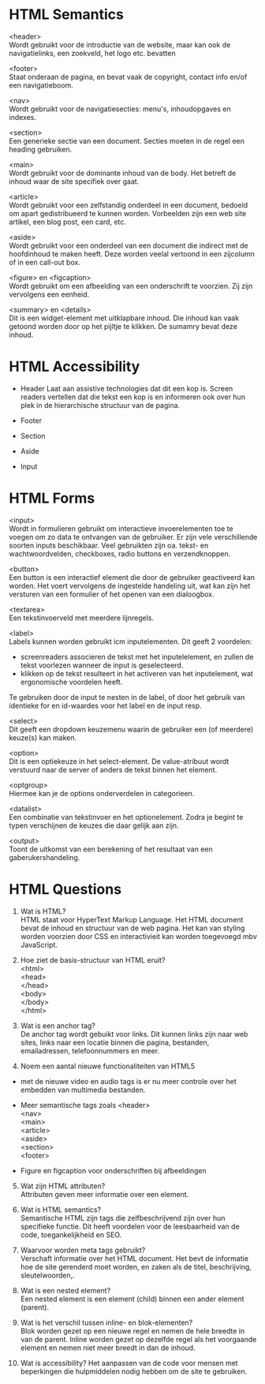 <h1>HTML Semantics</h1>

&lt;header><br>
Wordt gebruikt voor de introductie van de website, maar kan ook de navigatielinks, een zoekveld, het logo etc. bevatten

&lt;footer><br>
Staat onderaan de pagina, en bevat vaak de copyright, contact info en/of een navigatieboom.

&lt;nav><br>
Wordt gebruikt voor de navigatiesecties: menu's, inhoudopgaves en indexes.

&lt;section><br>
Een generieke sectie van een document. Secties moeten in de regel een heading gebruiken.

&lt;main><br>
Wordt gebruikt voor de dominante inhoud van de body. Het betreft de inhoud waar de site specifiek over gaat. 

&lt;article><br>
Wordt gebruikt voor een zelfstandig onderdeel in een document, bedoeld om apart gedistribueerd te kunnen worden. Vorbeelden zijn een web site artikel, een blog post, een card, etc.

&lt;aside><br>
Wordt gebruikt voor een onderdeel van een document die indirect met de hoofdinhoud te maken heeft. Deze worden veelal vertoond in een zijcolumn of in een call-out box.

&lt;figure> en &lt;figcaption><br>
Wordt gebruikt om een afbeelding van een onderschrift te voorzien. Zij zijn vervolgens een eenheid.

&lt;summary> en &lt;details><br>
Dit is een widget-element met uitklapbare inhoud. Die inhoud kan vaak getoond worden door op het pijltje te klikken. De sumamry bevat deze inhoud.

<h1>HTML Accessibility</h1>

* Header
Laat aan assistive technologies dat dit een kop is. Screen readers vertellen dat die tekst een kop is en informeren ook over hun plek in de hierarchische structuur van de pagina. 

* Footer
* Section
* Aside
* Input

<h1>HTML Forms</h1>

&lt;input><br>
Wordt in formulieren gebruikt om interactieve invoerelementen toe te voegen om zo data te ontvangen van de gebruiker. Er zijn vele verschillende soorten inputs beschikbaar. Veel gebruikten zijn oa. tekst- en wachtwoordvelden, checkboxes, radio buttons en verzendknoppen.

&lt;button><br>
Een button is een interactief element die door de gebruiker geactiveerd kan worden. Het voert vervolgens de ingestelde handeling uit, wat kan zijn het versturen van een formulier of het openen van een dialoogbox.

&lt;textarea><br>
Een tekstinvoerveld met meerdere lijnregels.

&lt;label><br>
Labels kunnen worden gebruikt icm inputelementen. Dit geeft 2 voordelen:

- screenreaders associeren de tekst met het inputelelement, en zullen de tekst voorlezen wanneer de input is geselecteerd.
- klikken op de tekst resulteert in het activeren van het inputelement, wat ergonomische voordelen heeft.

Te gebruiken door de input te nesten in de label, of door het gebruik van identieke for en id-waardes voor het label en de input resp.

&lt;select><br>
Dit geeft een dropdown keuzemenu waarin de gebruiker een (of meerdere) keuze(s) kan maken.

&lt;option><br>
Dit is een optiekeuze in het select-element. De value-atribuut wordt verstuurd naar de server of anders de tekst binnen het element.

&lt;optgroup><br>
Hiermee kan je de options onderverdelen in categorieen.

&lt;datalist><br>
Een combinatie van tekstinvoer en het optionelement. Zodra je begint te typen verschijnen de keuzes die daar gelijk aan zijn.

&lt;output><br>
Toont de uitkomst van een berekening of het resultaat van een gaberukershandeling.

<h1>HTML Questions</h1>




1. Wat is HTML?<BR>
HTML staat voor HyperText Markup Language. Het HTML document bevat de inhoud en structuur van de web pagina. Het kan van styling worden voorzien door CSS en interactivieit kan worden toegevoegd mbv JavaScript.

2. Hoe ziet de basis-structuur van HTML eruit?<BR>
&lt;html><BR>
&lt;head><BR>
&lt;/head><BR>
&lt;body><BR>
&lt;/body><BR>
&lt;/html><BR>

3. Wat is een anchor tag?<BR>
De anchor tag wordt gebuikt voor links. Dit kunnen links zijn naar web sites, links naar een locatie binnen die pagina, bestanden, emailadressen, telefoonnummers en meer.

4. Noem een aantal nieuwe functionaliteiten van HTML5

- met de nieuwe video en audio tags is er nu meer controle over het embedden van multimedia bestanden.

- Meer semantische tags zoals
&lt;header><BR>
&lt;nav><BR>
&lt;main><BR>
&lt;article><BR>
&lt;aside><BR>
&lt;section><BR>
&lt;footer><BR>

- Figure en figcaption voor onderschriften bij afbeeldingen

5. Wat zijn HTML attributen?<BR>
Attributen geven meer informatie over een element.

6. Wat is HTML semantics?<BR>
Semantische HTML zijn tags die zelfbeschrijvend zijn over hun specifieke functie. Dit heeft voordelen voor de leesbaarheid van de code, toegankelijkheid en SEO. 

7. Waarvoor worden meta tags gebruikt?<BR>
Verschaft informatie over het HTML document.
Het bevt de informatie hoe de site gerenderd moet worden, en zaken als de titel, beschrijving, sleutelwoorden,.

8. Wat is een nested element?<BR>
Een nested element is een element (child) binnen een ander element (parent).

9. Wat is het verschil tussen inline- en blok-elementen?<BR>
Blok worden gezet op een nieuwe regel en nemen de hele breedte in van de parent.
Inline worden gezet op dezelfde regel als het voorgaande element en nemen niet meer breedt in dan de inhoud.

10. Wat is accessibility?
Het aanpassen van de code voor mensen met beperkingen die hulpmiddelen nodig hebben om de site te gebruiken.  
